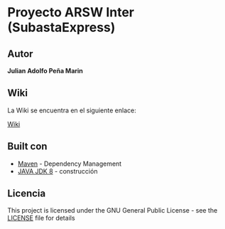 # Proyecto ARSW Inter (SubastaExpress)

## Autor
**Julian Adolfo Peña Marin**

## Wiki

La Wiki se encuentra en el siguiente enlace:

[Wiki](https://github.com/JulianP-24/Proyecto_ARSW_INTER_2022/wiki)

## Built con

* [Maven](https://maven.apache.org/) - Dependency Management
* [JAVA JDK 8](http://www.oracle.com/technetwork/java/javase/overview/index.html) - construcción


## Licencia

This project is licensed under the GNU General Public License - see the [LICENSE](LICENSE) file for details
